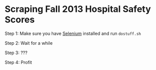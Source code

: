 Scraping Fall 2013 Hospital Safety Scores
=====================

Step 1: Make sure you have [Selenium](http://selenium-python.readthedocs.org/en/latest/) installed and run `dostuff.sh`

Step 2: Wait for a while

Step 3: ???

Step 4: Profit
